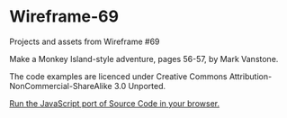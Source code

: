 # Wireframe-69
Projects and assets from Wireframe #69

Make a Monkey Island-style adventure, pages 56-57, by Mark Vanstone.

The code examples are licenced under Creative Commons Attribution-NonCommercial-ShareAlike 3.0 Unported.

[Run the JavaScript port of Source Code in your browser.](https://thisarray.github.io/Wireframe-69/source-code-monkey-island/monkeyisland.html)
